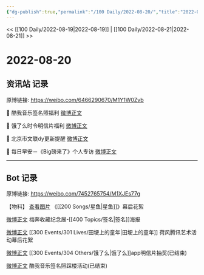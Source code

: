 ```yaml
---
{"dg-publish":true,"permalink":"/100 Daily/2022-08-20/","title":"2022-08-20","created":"2022-12-07T16:11:38.000+08:00","updated":"2023-04-11T14:46:33.000+08:00"}
---
```



<< [[100 Daily/2022-08-19\|2022-08-19]] | [[100 Daily/2022-08-21\|2022-08-21]] >>

# 2022-08-20

## 资讯站 记录

原博链接: https://weibo.com/6466290670/M1Y1W0Zvb

💫 酷我音乐签名照福利 [微博正文](https://weibo.com/detail/4804595676875178)

💫 饿了么时令明信片福利 [微博正文](https://weibo.com/detail/4804552031210108)

💫 北京市文联dy更新提醒 [微博正文](https://weibo.com/detail/4804507705545655)

💫 每日早安－《Big磅来了》个人专访 [微博正文](https://weibo.com/detail/4804450415546131)

---
## Bot 记录

原博链接: https://weibo.com/7452765754/M1XJEs77g

【物料】
[查看图片](https://wx1.sinaimg.cn/large/0088n2Pggy1h5e6bb1syzj30ku112wgx.jpg) 《[[200 Songs/星鱼\|星鱼]]》幕后花絮

[微博正文](https://weibo.com/detail/4804511896175951) 梅奔收藏纪念展-[[400 Topics/签名\|签名]]海报

[微博正文](https://weibo.com/detail/4804512340246821) [[300 Events/301 Lives/田埂上的童年\|田埂上的童年]] 荷风腾讯艺术活动幕后花絮

[微博正文](https://weibo.com/detail/4804545613923842) [[300 Events/304 Others/饿了么\|饿了么]]app明信片抽奖(已结束)

[微博正文](https://weibo.com/detail/4804594394465133) 酷我音乐签名照踩楼活动(已结束)
